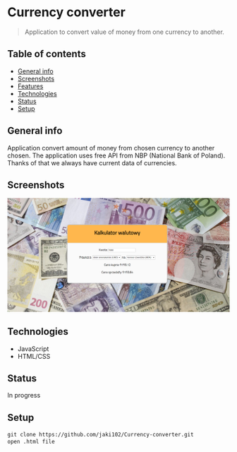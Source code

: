 # Currency converter
>Application to convert value of money from one currency to another.
## Table of contents
* [General info](#general-info)
* [Screenshots](#screenshots)
* [Features](#features)
* [Technologies](#technologies)
* [Status](#status)
* [Setup](#setup)
## General info
Application convert amount of money from chosen currency to another chosen. The application uses free API from NBP (National Bank of Poland). Thanks of that we always have current data of currencies.
## Screenshots
![alt text](https://github.com/jaki102/Currency-converter/blob/master/src/asset/app.png "Main view")
## Technologies
* JavaScript
* HTML/CSS
## Status
In progress
## Setup
```
git clone https://github.com/jaki102/Currency-converter.git
open .html file
```

